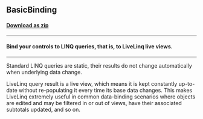 ## BasicBinding
#### [Download as zip](https://grapecity.github.io/DownGit/#/home?url=https://github.com/GrapeCity/ComponentOne-WPF-Samples/tree/master/NET_4.6.2/C1.WPF.DataSource/CS/LiveLinq/GettingStarted/BasicBinding)
____
#### Bind your controls to LINQ queries, that is, to LiveLinq live views.
____
Standard LINQ queries are static, their results do not change automatically
when underlying data change. 

LiveLinq query result is a live view, which means it is kept constantly
up-to-date without re-populating it every time its base data changes.
This makes LiveLinq extremely useful in common data-binding scenarios where
objects are edited and may be filtered in or out of views, have their
associated subtotals updated, and so on.

